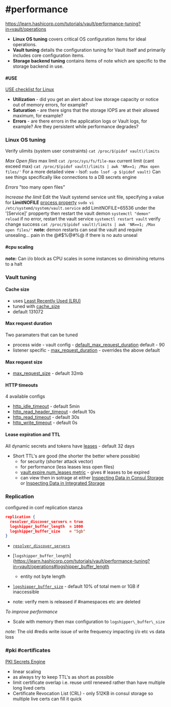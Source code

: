 # #performance
https://learn.hashicorp.com/tutorials/vault/performance-tuning?in=vault/operations

-   **Linux OS tuning** covers critical OS configuration items for ideal operations.
-   **Vault tuning** details the configuration tuning for Vault itself and primarily includes core configuration items.
-   **Storage backend tuning** contains items of note which are specific to the storage backend in use.

#### #USE
 [USE checklist for Linux](http://www.brendangregg.com/USEmethod/use-linux.html)
-   **Utilization** \- did you get an alert about low storage capacity or notice out of memory errors, for example?
-   **Saturation** \- are there signs that the storage IOPS are at their allowed maximum, for example?
-   **Errors** \- are there errors in the application logs or Vault logs, for example? Are they persistent while performance degrades?

### Linux OS tuning
Verify ulimits (system user constraints) 
`cat /proc/$(pidof vault)/limits`

*Max Open files*
max limit
`cat /proc/sys/fs/file-max`
current limit (cant exceed max)
`cat /proc/$(pidof vault)/limits | awk 'NR==1; /Max open files/'`
For a more detailed view - lsof:
`sudo lsof -p $(pidof vault)`
Can see things specifically like connections to a DB secrets engine

*Errors*
"too many open files"

*Increase the limit*
Edit the Vault systemd service unit file, specifying a value for **LimitNOFILE** [process property](https://www.freedesktop.org/software/systemd/man/systemd.exec.html#Process%20Properties)
`sudo vi /etc/systemd/system/vault.service`
add LimitNOFILE=65536 under the '\[Service\]' propperty then restart the vault demon `systemctl "demon" reload`
if no error, restart the vault service `systemctl restart vault` 
verify change success `cat /proc/$(pidof vault)/limits | awk 'NR==1; /Max open files/'`
**note:** demon restarts can seal the vault and require unsealing... pain in the @#$%@#%@ if there is no auto unseal

#### #cpu scaling
**note:** Can i/o block as CPU scales in some instances so diminishing returns to a halt

### Vault tuning

#### Cache size
- uses [Least Recently Used (LRU)](https://en.wikipedia.org/wiki/Cache_replacement_policies#Least_recently_used_.28LRU.29)
- tuned with [cache\_size](https://www.vaultproject.io/docs/configuration#cache_size)
- default 131072

#### Max request duration
Two paramaters that can be tuned
- process wide - vault config -  [default\_max\_request\_duration](https://www.vaultproject.io/docs/configuration#default_max_request_duration) default - 90
- listener specific - [max\_request\_duration](https://www.vaultproject.io/docs/configuration/listener/tcp#max_request_duration) - overrides the above default

#### Max request size
- [max\_request\_size](https://www.vaultproject.io/docs/configuration/listener/tcp#max_request_size) - default 32mb

#### HTTP timeouts
4 available configs
- [http\_idle\_timeout](https://www.vaultproject.io/docs/configuration/listener/tcp#http_idle_timeout) - default 5min
- [http\_read\_header\_timeout](https://www.vaultproject.io/docs/configuration/listener/tcp#http_read_header_timeout) - default 10s
- [http\_read\_timeout](https://www.vaultproject.io/docs/configuration/listener/tcp#http_read_timeout) - default 30s
- [http\_write\_timeout](https://www.vaultproject.io/docs/configuration/listener/tcp#http_write_timeout) - default 0s

#### Lease expiration and TTL
All dynamic secrets and tokens have [leases](https://www.vaultproject.io/docs/concepts/lease) - default 32 days

- Short TTL's are good (the shorter the better where possible)
	- for security (shorter attack vector)
	- for performance (less leases less open files)
	- [vault.expire.num\_leases metric](https://www.vaultproject.io/docs/internals/telemetry#policy-and-token-metrics) - gives # leases to be expired
	- can view then in sotrage at either [Inspecting Data in Consul Storage](https://learn.hashicorp.com/tutorials/vault/inspecting-data-consul) or [Inspecting Data in Integrated Storage](https://learn.hashicorp.com/tutorials/vault/inspecting-data-integrated-storage)

### Replication

configured in conf replication stanza
```json
replication {
  resolver_discover_servers = true
  logshipper_buffer_length  = 1000
  logshipper_buffer_size    = "5gb"
}
```

- [`resolver_discover_servers`](https://learn.hashicorp.com/tutorials/vault/performance-tuning?in=vault/operations#resolver_discover_servers)
- [`logshipper_buffer_length`](https://learn.hashicorp.com/tutorials/vault/performance-tuning?in=vault/operations#logshipper_buffer_length
	- entity not byte length
- [`logshipper_buffer_size`](https://learn.hashicorp.com/tutorials/vault/performance-tuning?in=vault/operations#logshipper_buffer_size) - default 10% of total mem or 1GB if inaccessible

- note: verify mem is released if #namespaces etc are deleted

*To improve performance*
- Scale with memory then max configuration to `logshipper\_buffer\_size`

*note:* The old #redis write issue of write frequency impacting i/o etc vs data loss

### #pki #certificates
[PKI Secrets Engine](https://www.vaultproject.io/docs/secrets/pki)
- linear scaling
- as always try to keep TTL's as short as possible
- limit certificate overlap i.e. reuse until renewed rather than have multiple long lived certs
- Certificate Revocation List (CRL) - only 512KB in consul storage so multiple live certs can fill it quick

